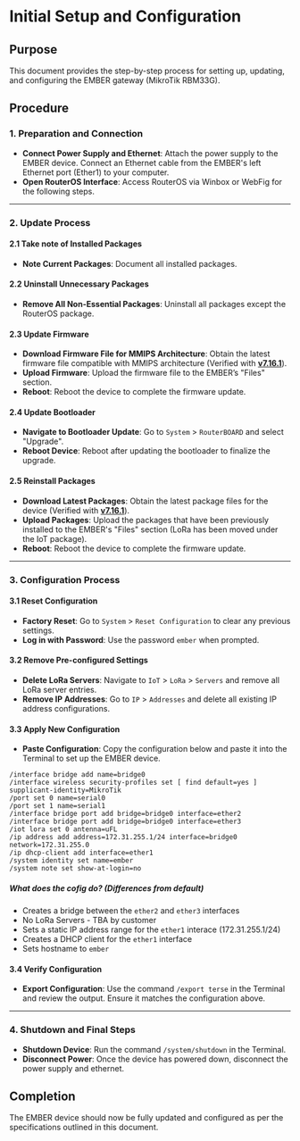 # Initial Setup and Configuration


## Purpose

This document provides the step-by-step process for setting up, updating, and configuring the EMBER gateway (MikroTik RBM33G).

## Procedure


### 1. Preparation and Connection

   - **Connect Power Supply and Ethernet**: Attach the power supply to the EMBER device. Connect an Ethernet cable from the EMBER's left Ethernet port (Ether1) to your computer.
   - **Open RouterOS Interface**: Access RouterOS via Winbox or WebFig for the following steps.

---

### 2. Update Process


#### 2.1 Take note of Installed Packages

   - **Note Current Packages**: Document all installed packages.

#### 2.2 Uninstall Unnecessary Packages

   - **Remove All Non-Essential Packages**: Uninstall all packages except the RouterOS package.

#### 2.3 Update Firmware

   - **Download Firmware File for MMIPS Architecture**: Obtain the latest firmware file compatible with MMIPS architecture (Verified with [**v7.16.1**](pathname:///download/routeros-7.16.1-mmips.npk)).
   - **Upload Firmware**: Upload the firmware file to the EMBER’s "Files" section.
   - **Reboot**: Reboot the device to complete the firmware update.

#### 2.4 Update Bootloader

   - **Navigate to Bootloader Update**: Go to `System` > `RouterBOARD` and select "Upgrade".
   - **Reboot Device**: Reboot after updating the bootloader to finalize the upgrade.

#### 2.5 Reinstall Packages

   - **Download Latest Packages**: Obtain the latest package files for the device (Verified with [**v7.16.1**](pathname:///download/all_packages-mmips-7.16.1.zip)).
   - **Upload Packages**: Upload the packages that have been previously installed to the EMBER's "Files" section (LoRa has been moved under the IoT package).
   - **Reboot**: Reboot the device to complete the firmware update.

---

### 3. Configuration Process


#### 3.1 Reset Configuration

   - **Factory Reset**: Go to `System` > `Reset Configuration` to clear any previous settings.
   - **Log in with Password**: Use the password `ember` when prompted.

#### 3.2 Remove Pre-configured Settings

   - **Delete LoRa Servers**: Navigate to `IoT` > `LoRa` > `Servers` and remove all LoRa server entries.
   - **Remove IP Addresses**: Go to `IP` > `Addresses` and delete all existing IP address configurations.

#### 3.3 Apply New Configuration

   - **Paste Configuration**: Copy the configuration below and paste it into the Terminal to set up the EMBER device.

  ```
  /interface bridge add name=bridge0
  /interface wireless security-profiles set [ find default=yes ] supplicant-identity=MikroTik
  /port set 0 name=serial0
  /port set 1 name=serial1
  /interface bridge port add bridge=bridge0 interface=ether2
  /interface bridge port add bridge=bridge0 interface=ether3
  /iot lora set 0 antenna=uFL
  /ip address add address=172.31.255.1/24 interface=bridge0 network=172.31.255.0
  /ip dhcp-client add interface=ether1
  /system identity set name=ember
  /system note set show-at-login=no
   ```

##### What does the cofig do? (Differences from default)

 - Creates a bridge between the `ether2` and `ether3` interfaces
 - No LoRa Servers - TBA by customer
 - Sets a static IP address range for the `ether1` interace (172.31.255.1/24)
 - Creates a DHCP client for the `ether1` interface
 - Sets hostname to `ember`

#### 3.4 Verify Configuration

   - **Export Configuration**: Use the command `/export terse` in the Terminal and review the output. Ensure it matches the configuration above.

---

### 4. Shutdown and Final Steps

   - **Shutdown Device**: Run the command `/system/shutdown` in the Terminal.
   - **Disconnect Power**: Once the device has powered down, disconnect the power supply and ethernet.

## Completion

The EMBER device should now be fully updated and configured as per the specifications outlined in this document.
